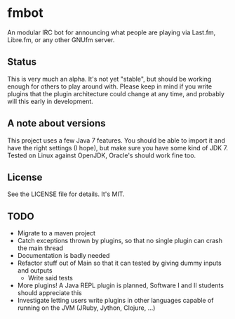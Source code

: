 fmbot
=====

An modular IRC bot for announcing what people are playing via Last.fm, Libre.fm, or any other GNUfm server.

Status
------
This is very much an alpha. It's not yet "stable", but should be working enough for others to play around with.
Please keep in mind if you write plugins that the plugin architecture could change at any time,
and probably will this early in development.

A note about versions
---------------------
This project uses a few Java 7 features. You should be able to import it and have the right settings (I hope), but make
sure you have some kind of JDK 7. Tested on Linux against OpenJDK, Oracle's should work fine too.

License
-------
See the LICENSE file for details. It's MIT.

TODO
----
- Migrate to a maven project
- Catch exceptions thrown by plugins, so that no single plugin can crash the main thread
- Documentation is badly needed
- Refactor stuff out of Main so that it can tested by giving dummy inputs and outputs
  - Write said tests
- More plugins! A Java REPL plugin is planned, Software I and II students should appreciate this
- Investigate letting users write plugins in other languages capable of running on the JVM (JRuby, Jython, Clojure, ...)
